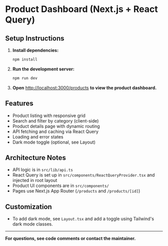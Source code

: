 

# Product Dashboard (Next.js + React Query)

## Setup Instructions

1. **Install dependencies:**
   ```powershell
   npm install
   ```
2. **Run the development server:**
   ```powershell
   npm run dev
   ```
3. **Open** [http://localhost:3000/products](http://localhost:3000/products) **to view the product dashboard.**

## Features
- Product listing with responsive grid 
- Search and filter by category (client-side)
- Product details page with dynamic routing
- API fetching and caching via React Query
- Loading and error states
- Dark mode toggle (optional, see Layout)

## Architecture Notes
- API logic is in `src/lib/api.ts`
- React Query is set up in `src/components/ReactQueryProvider.tsx` and injected in root layout
- Product UI components are in `src/components/`
- Pages use Next.js App Router (`/products` and `/products/[id]`)

## Customization
- To add dark mode, see `Layout.tsx` and add a toggle using Tailwind's dark mode classes.

---

**For questions, see code comments or contact the maintainer.**
#
